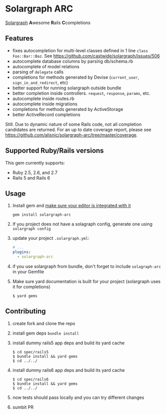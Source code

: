 # Solargraph ARC

[Solargraph](https://solargraph.org/) **A**wesome **R**ails **C**completions

## Features

- fixes autocompletion for multi-level classes defined in 1 line `class Foo::Bar::Baz`. See https://github.com/castwide/solargraph/issues/506
- autocomplete database columns by parsing db/schema.rb
- autocomplete of model relations
- parsing of `delegate` calls
- completions for methods generated by Devise (`current_user`, `sign_in_and_redirect`, etc)
- better support for running solargraph outside bundle
- better completion inside controllers. `request`, `response`, `params`, etc.
- autocomplete inside routes.rb
- autocomplete inside migrations
- completions for methods generated by ActiveStorage
- better ActiveRecord completions

Still. Due to dynamic nature of some Rails code, not all completion candidates are returned. For an up to date coverage report, please see https://github.com/alisnic/solargraph-arc/tree/master/coverage.

## Supported Ruby/Rails versions

This gem currently supports:
- Ruby 2.5, 2.6, and 2.7
- Rails 5 and Rails 6

## Usage

1. Install gem and [make sure your editor is integrated with it](https://solargraph.org/)

    ```
    gem install solargraph-arc
    ```

2. If you project does not have a solagraph config, generate one using `solargraph config`
2. update your project `.solargraph.yml`:

    ```yml
    # ...
    plugins:
      - solargraph-arc
    ```
2. if you use solargraph from bundle, don't forget to include `solagraph-arc` in your Gemfile
2. Make sure yard documentation is built for your project (solargraph uses it for completions)

    ```
    $ yard gems
    ```

## Contributing

1. create fork and clone the repo
2. install gem deps `bundle install`
3. install dummy rails5 app deps and build its yard cache

    ```
    $ cd spec/rails5
    $ bundle install && yard gems
    $ cd ../../
    ```

3. install dummy rails6 app deps and build its yard cache

    ```
    $ cd spec/rails6
    $ bundle install && yard gems
    $ cd ../../
    ```
4. now tests should pass locally and you can try different changes
5. sumbit PR
